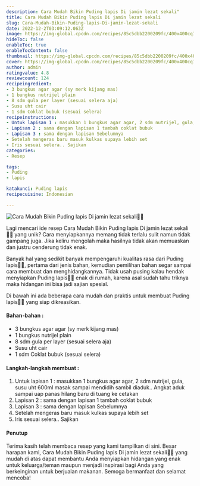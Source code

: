 ```yaml
---
description: Cara Mudah Bikin Puding lapis Di jamin lezat sekali"
title: Cara Mudah Bikin Puding lapis Di jamin lezat sekali
slug: Cara-Mudah-Bikin-Puding-lapis-Di-jamin-lezat-sekali
date: 2022-12-2T03:09:12.063Z
image: https://img-global.cpcdn.com/recipes/85c5dbb2200209fc/400x400cq70/photo.jpg
hideToc: false
enableToc: true
enableTocContent: false
thumbnail: https://img-global.cpcdn.com/recipes/85c5dbb2200209fc/400x400cq70/photo.jpg
cover: https://img-global.cpcdn.com/recipes/85c5dbb2200209fc/400x400cq70/photo.jpg
author: admin
ratingvalue: 4.8
reviewcount: 124
recipeingredient:
- 3 bungkus agar agar (sy merk kijang mas)
- 1 bungkus nutrijel plain
- 8 sdm gula per layer (sesuai selera aja)
- Susu uht cair
- 1 sdm Coklat bubuk (sesuai selera)
recipeinstructions:
- Untuk lapisan 1 : masukkan 1 bungkus agar agar, 2 sdm nutrijel, gula, susu uht 600ml masak sampai mendidih sambil diaduk.. Angkat aduk sampai uap panas hilang baru di tuang ke cetakan
- Lapisan 2 : sama dengan lapisan 1 tambah coklat bubuk
- Lapisan 3 : sama dengan lapisan Sebelumnya
- Setelah mengeras baru masuk kulkas supaya lebih set
- Iris sesuai selera.. Sajikan
categories:
- Resep

tags:
- Puding
- lapis

katakunci: Puding lapis
recipecuisine: Indonesian

---
```


![Cara Mudah Bikin Puding lapis Di jamin lezat sekali👩‍🍳](https://img-global.cpcdn.com/recipes/85c5dbb2200209fc/400x400cq70/photo.jpg)

Lagi mencari ide resep Cara Mudah Bikin Puding lapis Di jamin lezat sekali👩‍🍳 yang unik? Cara menyiapkannya memang tidak terlalu sulit namun tidak gampang juga. Jika keliru mengolah maka hasilnya tidak akan memuaskan dan justru cenderung tidak enak.

Banyak hal yang sedikit banyak mempengaruhi kualitas rasa dari Puding lapis👩‍🍳, pertama dari jenis bahan, kemudian pemilihan bahan segar sampai cara membuat dan menghidangkannya. Tidak usah pusing kalau hendak menyiapkan Puding lapis👩‍🍳 enak di rumah, karena asal sudah tahu triknya maka hidangan ini bisa jadi sajian spesial.

Di bawah ini ada beberapa cara mudah dan praktis untuk membuat Puding lapis👩‍🍳 yang siap dikreasikan.

<!--inarticleads1-->

#### Bahan-bahan :

- 3 bungkus agar agar (sy merk kijang mas)
- 1 bungkus nutrijel plain
- 8 sdm gula per layer (sesuai selera aja)
- Susu uht cair
- 1 sdm Coklat bubuk (sesuai selera)

<!--inarticleads2-->

#### Langkah-langkah membuat :

1. Untuk lapisan 1 : masukkan 1 bungkus agar agar, 2 sdm nutrijel, gula, susu uht 600ml masak sampai mendidih sambil diaduk.. Angkat aduk sampai uap panas hilang baru di tuang ke cetakan
1. Lapisan 2 : sama dengan lapisan 1 tambah coklat bubuk
1. Lapisan 3 : sama dengan lapisan Sebelumnya
1. Setelah mengeras baru masuk kulkas supaya lebih set
1. Iris sesuai selera.. Sajikan

#### Penutup

Terima kasih telah membaca resep yang kami tampilkan di sini. Besar harapan kami, Cara Mudah Bikin Puding lapis Di jamin lezat sekali👩‍🍳 yang mudah di atas dapat membantu Anda menyiapkan hidangan yang enak untuk keluarga/teman maupun menjadi inspirasi bagi Anda yang berkeinginan untuk berjualan makanan. Semoga bermanfaat dan selamat mencoba!